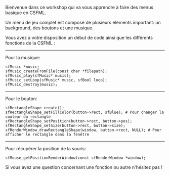 <p> Bienvenue dans ce workshop qui va vous apprendre à faire des menus basique en CSFML. </p>
Un menu de jeu complet est composé de plusieurs éléments important:
un background, des boutons et une musique.
<p> Vous avez à votre disposition un début de code ainsi que les différents fonctions de la CSFML :</p>

----
Pour la musique:

    sfMusic *music;
    sfMusic_createFromFile(const char *filepath);
    sfMusic_play(sfMusic* music);
    sfMusic_setLoop(sfMusic* music, sfBool loop);
    sfMusic_destroy(music);

----
Pour le bouton:

    sfRectangleShape_create();
    sfRectangleShape_setFillColor(button->rect, sfBlue); # Pour changer la couleur du rectangle
    sfRectangleShape_setPosition(button->rect, button->pos);
    sfRectangleShape_setSize(button->rect, button->size);
    sfRenderWindow_drawRectangleShape(window, button->rect, NULL); # Pour afficher le rectangle dans la fenêtre
----
Pour récupérer la position de la souris:

    sfMouse_getPositionRenderWindow(const sfRenderWindow *window);

Si vous avez une question concernant une fonction ou autre n'hésitez pas !
